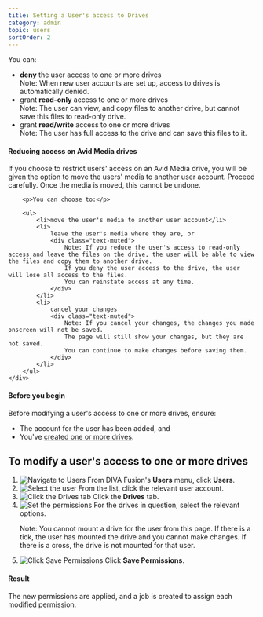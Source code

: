 ```yaml
---
title: Setting a User's access to Drives
category: admin
topic: users
sortOrder: 2
---
```


You can:

- **deny** the user access to one or more drives
	<div class="text-muted">Note: When new user accounts are set up, access to drives is automatically denied.</div>
- grant **read-only** access to one or more drives
	<div class="text-muted">Note: The user can view, and copy files to another drive, but cannot save this files to read-only drive.</div>
- grant **read/write** access to one or more drives
	<div class="text-muted">Note: The user has full access to the drive and can save this files to it.</div>

<div class="note note--warning note--collapse">
	<h4 class="note__title"><i class="fa fa-exclamation-triangle"></i> Reducing access on Avid Media drives</h4>
	<div class="note__body">
		<p>If you choose to restrict users' access on an Avid Media drive, you will be given the option to move the users' media to another user account. Proceed carefully. Once the media is moved, this cannot be undone.</p>

		<p>You can choose to:</p>

		<ul>
			<li>move the user's media to another user account</li>
			<li>
				leave the user's media where they are, or
				<div class="text-muted">
					Note: If you reduce the user's access to read-only access and leave the files on the drive, the user will be able to view the files and copy them to another drive.
					If you deny the user access to the drive, the user will lose all access to the files.
					You can reinstate access at any time.
				</div>
			</li>
			<li>
				cancel your changes
				<div class="text-muted">
					Note: If you cancel your changes, the changes you made onscreen will not be saved.
					The page will still show your changes, but they are not saved.
					You can continue to make changes before saving them.
				</div>
			</li>
		</ul>
	</div>
</div>

<div class="note note--default note--collapse">
	<h4 class="note__title"><i class="fa fa-hand-stop-o"></i> Before you begin</h4>
	<div class="note__body">
		<p>Before modifying a user's access to one or more drives, ensure:</p>
		<ul>
			<li>The account for the user has been added, and</li>
			<li>You've <a href="/v2/articles/creating-a-new-drive.html">created one or more drives</a>.</li>
		</ul>
	</div>
</div>

## To modify a user's access to one or more drives

1. ![Navigate to Users](/images/v2/users/users-menu.png)
	From DIVA Fusion's **Users** menu, click **Users**.
2. ![Select the user](/images/v2/users/user-select.png)
	From the list, click the relevant user account.
3. ![Click the Drives tab](/images/v2/users/drives-tab.png)
	Click the **Drives** tab.
4. ![Set the permissions](/images/v2/users/drives-permissions.png)
	For the drives in question, select the relevant options.
	<p class="text-muted">Note: You cannot mount a drive for the user from this page. If there is a tick, the user has mounted the drive and you cannot make changes. If there is a cross, the drive is not mounted for that user.</p>
5. ![Click Save Permissions](/images/v2/users/drives-save-btn.png)
	Click **Save Permissions**.

<div class="note note--success">
	<h4 class="note__title"><i class="fa fa-check-circle"></i> Result</h4>
	<p>The new permissions are applied, and a job is created to assign each modified permission.</p>
</div>
